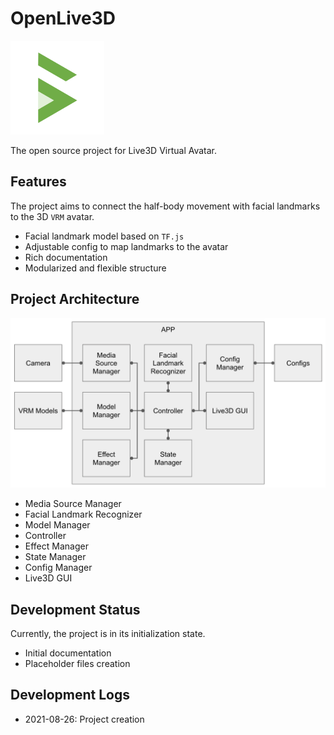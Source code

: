 # OpenLive3D

<img src="asset/logo.png" width="150px"/>

The open source project for Live3D Virtual Avatar.

## Features

The project aims to connect the half-body movement with facial landmarks to the 3D `VRM` avatar.

 - Facial landmark model based on `TF.js`
 - Adjustable config to map landmarks to the avatar
 - Rich documentation
 - Modularized and flexible structure

## Project Architecture

![block-diagram](asset/block-diagram.png)

 - Media Source Manager
 - Facial Landmark Recognizer
 - Model Manager
 - Controller
 - Effect Manager
 - State Manager
 - Config Manager
 - Live3D GUI

## Development Status

Currently, the project is in its initialization state.

 - Initial documentation
 - Placeholder files creation

## Development Logs

 - 2021-08-26: Project creation
 